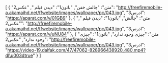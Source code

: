 [
  {
    "متن": "چالش خفن",
    "باتون1": "دیدن فیلم ",
    "عکس2": "http://freefiremobile-a.akamaihd.net/ffwebsite/images/wallpaper/pc/043.jpg",
    "ادرس3": "https://aparat.com/v/01GB9"
  },
  {
    "متن": "چالش",
    "باتون1": "دیدن فیلم ",
    "عکس2": "http://freefiremobile-a.akamaihd.net/ffwebsite/images/wallpaper/pc/043.jpg",
    "ادرس3": "https://aparat.com/v/uNU84"
  },
  {
    "متن": "چیزی وجود ندارد",
    "باتون1": "چیزی وجود ندارد",
    "عکس2": "http://freefiremobile-a.akamaihd.net/ffwebsite/images/wallpaper/pc/043.jpg",
    "ادرس3": "https://video-19.dalfak.com/47/47062-828966438920_480.mp4?dl\u003dtrue"
  }
]
